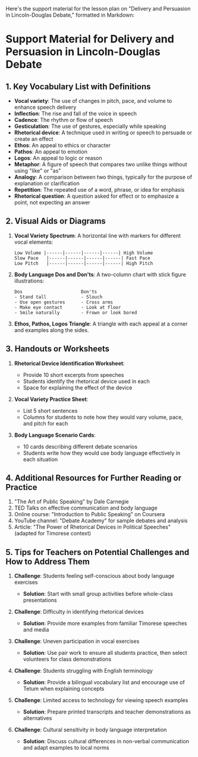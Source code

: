 Here's the support material for the lesson plan on "Delivery and Persuasion in Lincoln-Douglas Debate," formatted in Markdown:

# Support Material for Delivery and Persuasion in Lincoln-Douglas Debate

## 1. Key Vocabulary List with Definitions

- **Vocal variety**: The use of changes in pitch, pace, and volume to enhance speech delivery
- **Inflection**: The rise and fall of the voice in speech
- **Cadence**: The rhythm or flow of speech
- **Gesticulation**: The use of gestures, especially while speaking
- **Rhetorical device**: A technique used in writing or speech to persuade or create an effect
- **Ethos**: An appeal to ethics or character
- **Pathos**: An appeal to emotion
- **Logos**: An appeal to logic or reason
- **Metaphor**: A figure of speech that compares two unlike things without using "like" or "as"
- **Analogy**: A comparison between two things, typically for the purpose of explanation or clarification
- **Repetition**: The repeated use of a word, phrase, or idea for emphasis
- **Rhetorical question**: A question asked for effect or to emphasize a point, not expecting an answer

## 2. Visual Aids or Diagrams

1. **Vocal Variety Spectrum**:
   A horizontal line with markers for different vocal elements:
   ```
   Low Volume |------|------|------|------| High Volume
   Slow Pace   |------|------|------|------| Fast Pace
   Low Pitch   |------|------|------|------| High Pitch
   ```

2. **Body Language Dos and Don'ts**:
   A two-column chart with stick figure illustrations:
   ```
   Dos                      Don'ts
   - Stand tall             - Slouch
   - Use open gestures      - Cross arms
   - Make eye contact       - Look at floor
   - Smile naturally        - Frown or look bored
   ```

3. **Ethos, Pathos, Logos Triangle**:
   A triangle with each appeal at a corner and examples along the sides.

## 3. Handouts or Worksheets

1. **Rhetorical Device Identification Worksheet**:
   - Provide 10 short excerpts from speeches
   - Students identify the rhetorical device used in each
   - Space for explaining the effect of the device

2. **Vocal Variety Practice Sheet**:
   - List 5 short sentences
   - Columns for students to note how they would vary volume, pace, and pitch for each

3. **Body Language Scenario Cards**:
   - 10 cards describing different debate scenarios
   - Students write how they would use body language effectively in each situation

## 4. Additional Resources for Further Reading or Practice

1. "The Art of Public Speaking" by Dale Carnegie
2. TED Talks on effective communication and body language
3. Online course: "Introduction to Public Speaking" on Coursera
4. YouTube channel: "Debate Academy" for sample debates and analysis
5. Article: "The Power of Rhetorical Devices in Political Speeches" (adapted for Timorese context)

## 5. Tips for Teachers on Potential Challenges and How to Address Them

1. **Challenge**: Students feeling self-conscious about body language exercises
   - **Solution**: Start with small group activities before whole-class presentations

2. **Challenge**: Difficulty in identifying rhetorical devices
   - **Solution**: Provide more examples from familiar Timorese speeches and media

3. **Challenge**: Uneven participation in vocal exercises
   - **Solution**: Use pair work to ensure all students practice, then select volunteers for class demonstrations

4. **Challenge**: Students struggling with English terminology
   - **Solution**: Provide a bilingual vocabulary list and encourage use of Tetum when explaining concepts

5. **Challenge**: Limited access to technology for viewing speech examples
   - **Solution**: Prepare printed transcripts and teacher demonstrations as alternatives

6. **Challenge**: Cultural sensitivity in body language interpretation
   - **Solution**: Discuss cultural differences in non-verbal communication and adapt examples to local norms